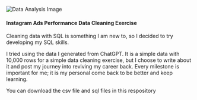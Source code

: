 
![Data Analysis Image](https://github.com/user-attachments/assets/7ef9174e-9306-44fc-b98e-19283fcda617)

#### Instagram Ads Performance Data Cleaning Exercise

Cleaning data with SQL is something I am new to, so I decided to try developing my SQL skills.

I tried using the data I generated from ChatGPT. It is a simple data with 10,000 rows for a simple data cleaning exercise, but I choose to write about it and post my journey into reviving my career back. Every milestone is important for me; it is my personal come back to be better and keep learning.

You can download the csv file and sql files in this respository
